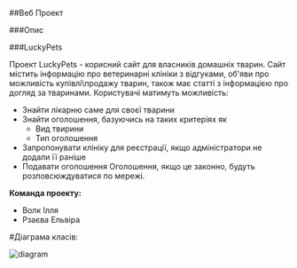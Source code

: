 ##Веб Проект

###Опис

###LuckyPets

Проект LuckyPets - корисний сайт для власників домашніх тварин. Сайт містить інформацію про ветеринарні клініки з відгуками, об'яви про можливість купівлі\продажу тварин, також має статті з інформацією про догляд за тваринами.
Користувачі матимуть можливість:
* Знайти лікарню саме для своєї тварини
* Знайти оголошення, базуючись на таких критеріях як
  * Вид твирини
  * Тип оголошення
* Запропонувати клініку для реєстрації, якщо адміністратори не додали її раніше
* Подавати оголошення
Оголошення, якщо це законно, будуть розповсюждуватися по мережі.

**Команда проекту:**
* Волк Ілля
* Рзаєва Ельвіра

#Діаграма класів:

![diagram](https://cloud.githubusercontent.com/assets/15018651/14726592/005c55b4-082c-11e6-927d-63580fba7ea3.png)
